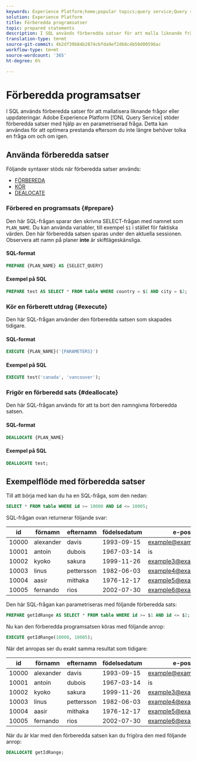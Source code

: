 ```yaml
---
keywords: Experience Platform;home;popular topics;query service;Query service;prepared statements;prepared;sql;
solution: Experience Platform
title: Förberedda programsatser
topic: prepared statements
description: I SQL används förberedda satser för att malla liknande frågor eller uppdateringar. Adobe Experience Platform Query Service stöder förberedda satser med hjälp av en parametriserad fråga.
translation-type: tm+mt
source-git-commit: 4b2df39b84b2874cbfda9ef2d68c4b50d00596ac
workflow-type: tm+mt
source-wordcount: '365'
ht-degree: 6%

---
```



# Förberedda programsatser

I SQL används förberedda satser för att mallatisera liknande frågor eller uppdateringar. Adobe Experience Platform [!DNL Query Service] stöder förberedda satser med hjälp av en parametriserad fråga. Detta kan användas för att optimera prestanda eftersom du inte längre behöver tolka en fråga om och om igen.

## Använda förberedda satser

Följande syntaxer stöds när förberedda satser används:

- [FÖRBEREDA](#prepare)
- [KÖR](#execute)
- [DEALOCATE](#deallocate)

### Förbered en programsats {#prepare}

Den här SQL-frågan sparar den skrivna SELECT-frågan med namnet som `PLAN_NAME`. Du kan använda variabler, till exempel `$1` i stället för faktiska värden. Den här förberedda satsen sparas under den aktuella sessionen. Observera att namn på planer **inte** är skiftlägeskänsliga.

#### SQL-format

```sql
PREPARE {PLAN_NAME} AS {SELECT_QUERY}
```

#### Exempel på SQL

```sql
PREPARE test AS SELECT * FROM table WHERE country = $1 AND city = $2;
```

### Kör en förberett utdrag {#execute}

Den här SQL-frågan använder den förberedda satsen som skapades tidigare.

#### SQL-format

```sql
EXECUTE {PLAN_NAME}('{PARAMETERS}')
```

#### Exempel på SQL

```sql
EXECUTE test('canada', 'vancouver');
```

### Frigör en förberedd sats {#deallocate}

Den här SQL-frågan används för att ta bort den namngivna förberedda satsen.

#### SQL-format

```sql
DEALLOCATE {PLAN_NAME}
```

#### Exempel på SQL

```sql
DEALLOCATE test;
```

## Exempelflöde med förberedda satser

Till att börja med kan du ha en SQL-fråga, som den nedan:

```sql
SELECT * FROM table WHERE id >= 10000 AND id <= 10005;
```

SQL-frågan ovan returnerar följande svar:

| id | förnamn | efternamn | födelsedatum | e-post | stad | land |
|--- | --------- | -------- | --------- | ----- | ------- | ---- |
| 10000 | alexander | davis | 1993-09-15 | example@example.com | Vancouver | Kanada |
| 10001 | antoin | dubois | 1967-03-14 | is | Paris | Frankrike |
| 10002 | kyoko | sakura | 1999-11-26 | example3@example.com | Tokyo | Japan |
| 10003 | linus | pettersson | 1982-06-03 | example4@example.com | Stockholm | Sverige |
| 10004 | aasir | mithaka | 1976-12-17 | example5@example.com | Nairobi | Kenya |
| 10005 | fernando | rios | 2002-07-30 | example6@example.com | Santiago | Chile |

Den här SQL-frågan kan parametriseras med följande förberedda sats:

```sql
PREPARE getIdRange AS SELECT * FROM table WHERE id >= $1 AND id <= $2; 
```

Nu kan den förberedda programsatsen köras med följande anrop:

```sql
EXECUTE getIdRange(10000, 10005);
```

När det anropas ser du exakt samma resultat som tidigare:

| id | förnamn | efternamn | födelsedatum | e-post | stad | land |
|--- | --------- | -------- | --------- | ----- | ------- | ---- |
| 10000 | alexander | davis | 1993-09-15 | example@example.com | Vancouver | Kanada |
| 10001 | antoin | dubois | 1967-03-14 | is | Paris | Irland |
| 10002 | kyoko | sakura | 1999-11-26 | example3@example.com | Tokyo | Japan |
| 10003 | linus | pettersson | 1982-06-03 | example4@example.com | Stockholm | Sverige |
| 10004 | aasir | mithaka | 1976-12-17 | example5@example.com | Nairobi | Kenya |
| 10005 | fernando | rios | 2002-07-30 | example6@example.com | Santiago | Chile |

När du är klar med den förberedda satsen kan du frigöra den med följande anrop:

```sql
DEALLOCATE getIdRange;
```
